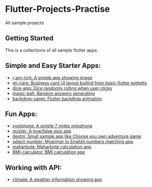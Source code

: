 # Flutter-Projects-Practise
All sample projects

## Getting Started

This is a collections of all sample flutter apps.

## Simple and Easy Starter Apps:

- [i-am-rich: A simple app showing image](https://github.com/EaintMM/i_am_rich)
- [mi-care: Business card UI layout builind from basic flutter widgets](https://github.com/EaintMM/mi_card)
- [dice-app: Dice randomly rolling when user clicks ](https://github.com/EaintMM/dice_app)
- [magic-ball: Random answers generating  ](https://github.com/EaintMM/magic_8_balls)
- [backdrop-samp: Flutter backdrop animation](https://github.com/EaintMM/backdrop_samp)

## Fun Apps:

- [xyolphone: A simple 7 notes xylophone](https://github.com/EaintMM/xylophone)
- [quizler: A true/false quiz app](https://github.com/EaintMM/quizzler)
- [destni: Small sample app like Choose you own adventure game ](https://github.com/EaintMM/destini)
- [select-number: Myanmar to English numbers matching app](https://github.com/EaintMM/select_number)
- [maharbote: Maharbote calculation app](https://github.com/EaintMM/maharbote)
- [BMI-calculator: BMI calculation app](https://github.com/EaintMM/bmi_calculator)

## Working with API:

- [climate: A weather information showing app](https://github.com/EaintMM/climate)
